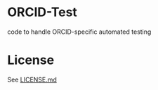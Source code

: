 # ORCID-Test
code to handle ORCID-specific automated testing
    
# License
See [LICENSE.md](https://github.com/ORCID/ORCID-Work-in-Progress/blob/master/LICENSE.md)

